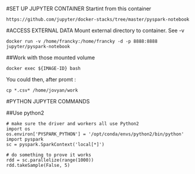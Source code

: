 #SET UP JUPYTER CONTAINER
Startint from this container 
```
https://github.com/jupyter/docker-stacks/tree/master/pyspark-notebook
```





#ACCESS EXTERNAL DATA
Mount external directory to container. See -v
```
docker run -v /home/francky:/home/francky -d -p 8888:8888 jupyter/pyspark-notebook
```
##Work with those mounted volume
```
docker exec ${IMAGE-ID} bash
```

You could then, after promt : 
```
cp *.csv* /home/jovyan/work
```


#PYTHON JUPYTER COMMANDS

##Use python2
```
# make sure the driver and workers all use Python2
import os
os.environ['PYSPARK_PYTHON'] = '/opt/conda/envs/python2/bin/python'
import pyspark
sc = pyspark.SparkContext('local[*]')

# do something to prove it works
rdd = sc.parallelize(range(1000))
rdd.takeSample(False, 5)
```